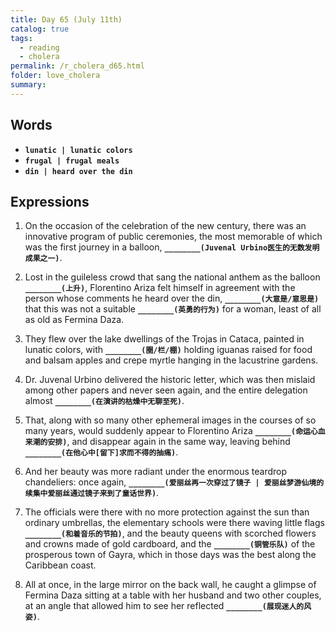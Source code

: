 ```yaml
---
title: Day 65 (July 11th)
catalog: true
tags: 
  - reading
  - cholera
permalink: /r_cholera_d65.html
folder: love_cholera
summary: 
---
```


## Words

-   <b data-toggle="tooltip" data-original-title="{{site.data.glossary.lunatic}}">`lunatic | lunatic colors`</b>
-   <b data-toggle="tooltip" data-original-title="{{site.data.glossary.frugal}}">`frugal | frugal meals`</b>
-   <b data-toggle="tooltip" data-original-title="{{site.data.glossary.din}}">`din | heard over the din`</b>



## Expressions

1.  On the occasion of the celebration of the new century, there was an innovative program of public ceremonies, the most memorable of which was the first journey in a balloon, <b data-toggle="tooltip" data-original-title="{{site.data.answers.fe_a}}">`________(Juvenal Urbino医生的无数发明成果之一)`</b>.

2.  Lost in the guileless crowd that sang the national anthem as the balloon <b data-toggle="tooltip" data-original-title="{{site.data.answers.fe_b}}">`________(上升)`</b>, Florentino Ariza felt himself in agreement with the person whose comments he heard over the din, <b data-toggle="tooltip" data-original-title="{{site.data.answers.fe_b2}}">`________(大意是/意思是)`</b> that this was not a suitable <b data-toggle="tooltip" data-original-title="{{site.data.answers.fe_b3}}">`________(英勇的行为)`</b> for a woman, least of all as old as Fermina Daza.

3.  They flew over the lake dwellings of the Trojas in Cataca, painted in lunatic colors, with <b data-toggle="tooltip" data-original-title="{{site.data.answers.fe_c}}">`________(圈/栏/棚)`</b> holding iguanas raised for food and balsam apples and crepe myrtle hanging in the lacustrine gardens.


4.  Dr. Juvenal Urbino delivered the historic letter, which was then mislaid among other papers and never seen again, and the entire delegation almost <b data-toggle="tooltip" data-original-title="{{site.data.answers.fe_d}}">`________(在演讲的枯燥中无聊至死)`</b>. 

5.  That, along with so many other ephemeral images in the courses of so many years, would suddenly appear to Florentino Ariza <b data-toggle="tooltip" data-original-title="{{site.data.answers.fe_e}}">`________(命运心血来潮的安排)`</b>, and disappear again in the same way, leaving behind <b data-toggle="tooltip" data-original-title="{{site.data.answers.fe_e2}}">`________(在他心中[留下]求而不得的抽痛)`</b>.

6.  And her beauty was more radiant under the enormous teardrop chandeliers: once again, <b data-toggle="tooltip" data-original-title="{{site.data.answers.fe_f}}">`________(爱丽丝再一次穿过了镜子 | 爱丽丝梦游仙境的续集中爱丽丝通过镜子来到了童话世界)`</b>.

7.  The officials were there with no more protection against the sun than ordinary umbrellas, the elementary schools were there waving little flags <b data-toggle="tooltip" data-original-title="{{site.data.answers.fe_g}}">`________(和着音乐的节拍)`</b>, and the beauty queens with scorched flowers and crowns made of gold cardboard, and the <b data-toggle="tooltip" data-original-title="{{site.data.answers.fe_g2}}">`________(铜管乐队)`</b> of the prosperous town of Gayra, which in those days was the best along the Caribbean coast.

8.  All at once, in the large mirror on the back wall, he caught a glimpse of Fermina Daza sitting at a table with her husband and two other couples, at an angle that allowed him to see her reflected <b data-toggle="tooltip" data-original-title="{{site.data.answers.fe_h}}">`________(展现迷人的风姿)`</b>.